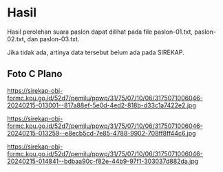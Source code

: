 # Hasil

Hasil perolehan suara paslon dapat dilihat pada file paslon-01.txt, paslon-02.txt, dan paslon-03.txt.

Jika tidak ada, artinya data tersebut belum ada pada SIREKAP.

## Foto C Plano

https://sirekap-obj-formc.kpu.go.id/52d7/pemilu/ppwp/31/75/07/10/06/3175071006046-20240215-013001--817a88ef-5e0d-4ed2-818b-d33c1a7422e2.jpg

https://sirekap-obj-formc.kpu.go.id/52d7/pemilu/ppwp/31/75/07/10/06/3175071006046-20240215-013259--e8ecb5cd-7e85-4788-9902-708ff8ff44c6.jpg

https://sirekap-obj-formc.kpu.go.id/52d7/pemilu/ppwp/31/75/07/10/06/3175071006046-20240215-014841--bdbaa90c-f82e-44b9-97f1-303037d882da.jpg
